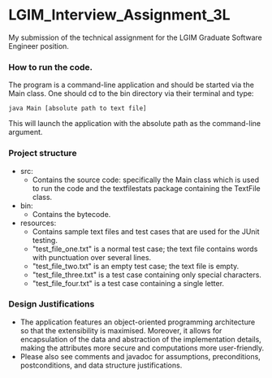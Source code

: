 # LGIM_Interview_Assignment_3L
My submission of the technical assignment for the LGIM Graduate Software Engineer position.

### How to run the code.
The program is a command-line application and should be started via the Main class. One should cd to the bin directory via their terminal and type:

    java Main [absolute path to text file]

This will launch the application with the absolute path as the command-line argument.

### Project structure

- src:
    - Contains the source code: specifically the Main class which is used to run the code and the textfilestats package containing the TextFile class.
- bin:
    - Contains the bytecode.
-  resources:
    - Contains sample text files and test cases that are used for the JUnit testing.
    - "test_file_one.txt" is a normal test case; the text file contains words with punctuation over several lines.
    - "test_file_two.txt" is an empty test case; the text file is empty.
    - "test_file_three.txt" is a test case containing only special characters.
    - "test_file_four.txt" is a test case containing a single letter.

### Design Justifications
- The application features an object-oriented programming architecture so that the extensibility is maximised. Moreover, it allows for encapsulation of the data and abstraction of the implementation details, making the attributes more secure and computations more user-friendly.
- Please also see comments and javadoc for assumptions, preconditions, postconditions, and data structure justifications. 

